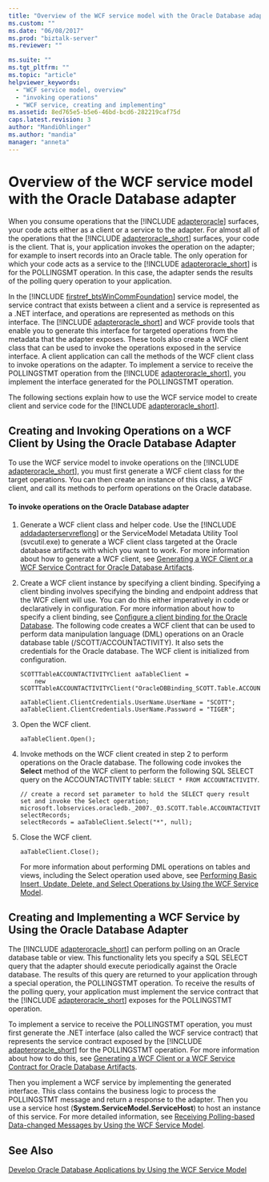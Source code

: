 ```yaml
---
title: "Overview of the WCF service model with the Oracle Database adapter | Microsoft Docs"
ms.custom: ""
ms.date: "06/08/2017"
ms.prod: "biztalk-server"
ms.reviewer: ""

ms.suite: ""
ms.tgt_pltfrm: ""
ms.topic: "article"
helpviewer_keywords: 
  - "WCF service model, overview"
  - "invoking operations"
  - "WCF service, creating and implementing"
ms.assetid: 8ed765e5-b5e6-46bd-bcd6-282219caf75d
caps.latest.revision: 3
author: "MandiOhlinger"
ms.author: "mandia"
manager: "anneta"
---
```

# Overview of the WCF service model with the Oracle Database adapter
When you consume operations that the [!INCLUDE [adapteroracle](../../includes/adapteroracle-md.md)] surfaces, your code acts either as a client or a service to the adapter. For almost all of the operations that the [!INCLUDE [adapteroracle_short](../../includes/adapteroracle-short-md.md)] surfaces, your code is the client. That is, your application invokes the operation on the adapter; for example to insert records into an Oracle table. The only operation for which your code acts as a service to the [!INCLUDE [adapteroracle_short](../../includes/adapteroracle-short-md.md)] is for the POLLINGSMT operation. In this case, the adapter sends the results of the polling query operation to your application.  
  
 In the [!INCLUDE [firstref_btsWinCommFoundation](../../includes/firstref-btswincommfoundation-md.md)] service model, the service contract that exists between a client and a service is represented as a .NET interface, and operations are represented as methods on this interface. The [!INCLUDE [adapteroracle_short](../../includes/adapteroracle-short-md.md)] and WCF provide tools that enable you to generate this interface for targeted operations from the metadata that the adapter exposes. These tools also create a WCF client class that can be used to invoke the operations exposed in the service interface. A client application can call the methods of the WCF client class to invoke operations on the adapter. To implement a service to receive the POLLINGSTMT operation from the [!INCLUDE [adapteroracle_short](../../includes/adapteroracle-short-md.md)], you implement the interface generated for the POLLINGSTMT operation.  
  
 The following sections explain how to use the WCF service model to create client and service code for the [!INCLUDE [adapteroracle_short](../../includes/adapteroracle-short-md.md)].  
  
## Creating and Invoking Operations on a WCF Client by Using the Oracle Database Adapter  
 To use the WCF service model to invoke operations on the [!INCLUDE [adapteroracle_short](../../includes/adapteroracle-short-md.md)], you must first generate a WCF client class for the target operations. You can then create an instance of this class, a WCF client, and call its methods to perform operations on the Oracle database.  
  
#### To invoke operations on the Oracle Database adapter  
  
1. Generate a WCF client class and helper code. Use the [!INCLUDE [addadapterservreflong](../../includes/addadapterservreflong-md.md)] or the ServiceModel Metadata Utility Tool (svcutil.exe) to generate a WCF client class targeted at the Oracle database artifacts with which you want to work. For more information about how to generate a WCF client, see [Generating a WCF Client or a WCF Service Contract for Oracle Database Artifacts](../../adapters-and-accelerators/adapter-oracle-database/create-a-wcf-client-or-wcf-service-contract-for-oracle-db-solution-artifacts.md).  
  
2. Create a WCF client instance by specifying a client binding. Specifying a client binding involves specifying the binding and endpoint address that the WCF client will use. You can do this either imperatively in code or declaratively in configuration. For more information about how to specify a client binding, see [Configure a client binding for the Oracle Database](../../adapters-and-accelerators/adapter-oracle-database/configure-a-client-binding-for-the-oracle-database.md). The following code creates a WCF client that can be used to perform data manipulation language (DML) operations on an Oracle database table (/SCOTT/ACCOUNTACTIVITY). It also sets the credentials for the Oracle database. The WCF client is initialized from configuration.  
  
   ```  
   SCOTTTableACCOUNTACTIVITYClient aaTableClient =   
       new SCOTTTableACCOUNTACTIVITYClient("OracleDBBinding_SCOTT.Table.ACCOUNTACTIVITY");  
  
   aaTableClient.ClientCredentials.UserName.UserName = "SCOTT";  
   aaTableClient.ClientCredentials.UserName.Password = "TIGER";  
   ```  
  
3. Open the WCF client.  
  
   ```  
   aaTableClient.Open();  
   ```  
  
4. Invoke methods on the WCF client created in step 2 to perform operations on the Oracle database. The following code invokes the **Select** method of the WCF client to perform the following SQL SELECT query on the ACCOUNTACTIVITY table: `SELECT * FROM ACCOUNTACTIVITY`.  
  
   ```  
   // create a record set parameter to hold the SELECT query result set and invoke the Select operation;  
   microsoft.lobservices.oracledb._2007._03.SCOTT.Table.ACCOUNTACTIVITY.ACCOUNTACTIVITYRECORDSELECT[] selectRecords;  
   selectRecords = aaTableClient.Select("*", null);  
   ```  
  
5. Close the WCF client.  
  
   ```  
   aaTableClient.Close();  
   ```  
  
   For more information about performing DML operations on tables and views, including the Select operation used above, see [Performing Basic Insert, Update, Delete, and Select Operations by Using the WCF Service Model](../../adapters-and-accelerators/adapter-oracle-database/insert-update-delete-select-operations-in-oracle-db-using-a-wcf-service.md).  
  
## Creating and Implementing a WCF Service by Using the Oracle Database Adapter  
 The [!INCLUDE [adapteroracle_short](../../includes/adapteroracle-short-md.md)] can perform polling on an Oracle database table or view. This functionality lets you specify a SQL SELECT query that the adapter should execute periodically against the Oracle database. The results of this query are returned to your application through a special operation, the POLLINGSTMT operation. To receive the results of the polling query, your application must implement the service contract that the [!INCLUDE [adapteroracle_short](../../includes/adapteroracle-short-md.md)] exposes for the POLLINGSTMT operation.  
  
 To implement a service to receive the POLLINGSTMT operation, you must first generate the .NET interface (also called the WCF service contract) that represents the service contract exposed by the [!INCLUDE [adapteroracle_short](../../includes/adapteroracle-short-md.md)] for the POLLINGSTMT operation. For more information about how to do this, see [Generating a WCF Client or a WCF Service Contract for Oracle Database Artifacts](../../adapters-and-accelerators/adapter-oracle-database/create-a-wcf-client-or-wcf-service-contract-for-oracle-db-solution-artifacts.md).  
  
 Then you implement a WCF service by implementing the generated interface. This class contains the business logic to process the POLLINGSTMT message and return a response to the adapter. Then you use a service host (**System.ServiceModel.ServiceHost**) to host an instance of this service. For more detailed information, see [Receiving Polling-based Data-changed Messages by Using the WCF Service Model](../../adapters-and-accelerators/adapter-oracle-database/receive-polling-based-data-changed-messages-in-oracle-db-using-a-wcf-service.md).  
  
## See Also  
 [Develop Oracle Database Applications by Using the WCF Service Model](../../adapters-and-accelerators/adapter-oracle-database/develop-oracle-database-applications-using-the-wcf-service-model.md)